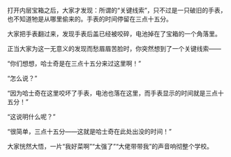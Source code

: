 打开内层宝箱之后，大家才发现：所谓的“关键线索”，只不过是一只破旧的手表，也不知道牠是从哪里偷来的。手表的时间停留在三点十五分。

大家把手表翻过来，发现手表后盖已经被咬碎，电池掉在了宝箱的一个角落里。

正当大家为这一无意义的发现而愁眉眉苦脸时，你突然想到了一个关键线索——

“你们想想，哈士奇是在三点十五分来过这里啊！”

“怎么说？”

“因为哈士奇在这里咬坏了手表，电池也落在这里，而手表显示的时间就是三点十五分！”

“这说明什么呢？”

“很简单，三点十五分——这就是哈士奇在此处出没的时间！”

大家恍然大悟，一片“我好菜啊”“太强了”“大佬带带我”的声音响彻整个学校。
